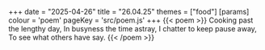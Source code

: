 +++
date = "2025-04-26"
title = "26.04.25"
themes = ["food"]
[params]
  colour = 'poem'
  pageKey = 'src/poem.js'
+++
{{< poem >}}
Cooking past the lengthy day,
In busyness the time astray,
I chatter to keep pause away,
To see what others have say.
{{< /poem >}}